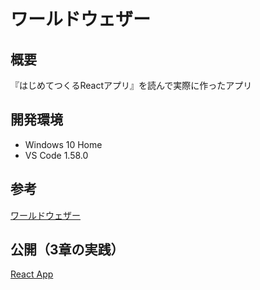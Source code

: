 # ワールドウェザー

## 概要
『はじめてつくるReactアプリ』を読んで実際に作ったアプリ

## 開発環境
- Windows 10 Home
- VS Code 1.58.0

## 参考
[ワールドウェザー](https://react-book-weather-app.netlify.app/links)

## 公開（3章の実践）
[React App](https://suspicious-austin-666d52.netlify.app/)
